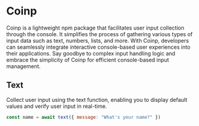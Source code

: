 # Coinp

Coinp is a lightweight npm package that facilitates user input collection through the console. It simplifies the process of gathering various types of input data such as text, numbers, lists, and more. With Coinp, developers can seamlessly integrate interactive console-based user experiences into their applications. Say goodbye to complex input handling logic and embrace the simplicity of Coinp for efficient console-based input management.

## Text

Collect user input using the text function, enabling you to display default values and verify user input in real-time.

```javascript
const name = await text({ message: "What's your name?" })
```
